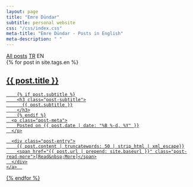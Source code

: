 ```yaml
---
layout: page
title: "Emre Dündar"
subtitle: personal website
css: "/css/index.css"
meta-title: "Emre Dündar - Posts in English"
meta-description: " "
---
```


<div class="list-filters">
  <a href="/" class="list-filter">All posts</a>
  <a href="/yazilar" class="list-filter">TR</a>
  <span class="list-filter filter-selected">EN</span>
</div>

<div class="posts-list">
  {% for post in site.tags.en %}
  <article>
    <a class="post-preview" href="{{ post.url | prepend: site.baseurl }}">
	    <h2 class="post-title">{{ post.title }}</h2>
	
	    {% if post.subtitle %}
	    <h3 class="post-subtitle">
	      {{ post.subtitle }}
	    </h3>
	    {% endif %}
      <p class="post-meta">
        Posted on {{ post.date | date: "%B %-d, %Y" }}
      </p>

      <div class="post-entry">
        {{ post.content | truncatewords: 50 | strip_html | xml_escape}}
        <span href="{{ post.url | prepend: site.baseurl }}" class="post-read-more">[Read&nbsp;More]</span>
      </div>
    </a>  
   </article>
  {% endfor %}
</div>
